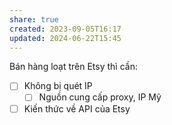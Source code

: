 ```yaml
---
share: true
created: 2023-09-05T16:17
updated: 2024-06-22T15:45
---
```

Bán hàng loạt trên Etsy thì cần:
- [ ] Không bị quét IP
	- [ ] Nguồn cung cấp proxy, IP Mỹ
- [ ] Kiến thức về API của Etsy